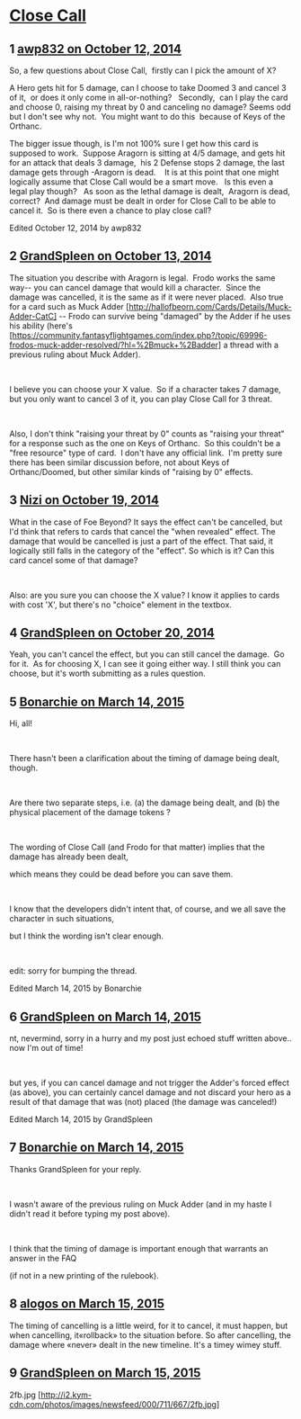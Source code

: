 # [Close Call](https://community.fantasyflightgames.com/topic/124707-close-call/)

## 1 [awp832 on October 12, 2014](https://community.fantasyflightgames.com/topic/124707-close-call/?do=findComment&comment=1297349)

So, a few questions about Close Call,  firstly can I pick the amount of X?

A Hero gets hit for 5 damage, can I choose to take Doomed 3 and cancel 3 of it,  or does it only come in all-or-nothing?   Secondly,  can I play the card and choose 0, raising my threat by 0 and canceling no damage? Seems odd but I don't see why not.  You might want to do this  because of Keys of the Orthanc.

The bigger issue though, is I'm not 100% sure I get how this card is supposed to work.  Suppose Aragorn is sitting at 4/5 damage, and gets hit for an attack that deals 3 damage,  his 2 Defense stops 2 damage, the last damage gets through -Aragorn is dead.    It is at this point that one might logically assume that Close Call would be a smart move.   Is this even a legal play though?   As soon as the lethal damage is dealt,  Aragorn is dead, correct?  And damage must be dealt in order for Close Call to be able to cancel it.  So is there even a chance to play close call?

Edited October 12, 2014 by awp832

## 2 [GrandSpleen on October 13, 2014](https://community.fantasyflightgames.com/topic/124707-close-call/?do=findComment&comment=1297361)

The situation you describe with Aragorn is legal.  Frodo works the same way-- you can cancel damage that would kill a character.  Since the damage was cancelled, it is the same as if it were never placed.  Also true for a card such as Muck Adder [http://hallofbeorn.com/Cards/Details/Muck-Adder-CatC] -- Frodo can survive being "damaged" by the Adder if he uses his ability (here's [https://community.fantasyflightgames.com/index.php?/topic/69996-frodos-muck-adder-resolved/?hl=%2Bmuck+%2Badder] a thread with a previous ruling about Muck Adder).

 

I believe you can choose your X value.  So if a character takes 7 damage, but you only want to cancel 3 of it, you can play Close Call for 3 threat.

 

Also, I don't think "raising your threat by 0" counts as "raising your threat" for a response such as the one on Keys of Orthanc.  So this couldn't be a "free resource" type of card.  I don't have any official link.  I'm pretty sure there has been similar discussion before, not about Keys of Orthanc/Doomed, but other similar kinds of "raising by 0" effects.

## 3 [Nizi on October 19, 2014](https://community.fantasyflightgames.com/topic/124707-close-call/?do=findComment&comment=1304730)

What in the case of Foe Beyond? It says the effect can't be cancelled, but I'd think that refers to cards that cancel the "when revealed" effect. The damage that would be cancelled is just a part of the effect. That said, it logically still falls in the category of the "effect". So which is it? Can this card cancel some of that damage?

 

Also: are you sure you can choose the X value? I know it applies to cards with cost 'X', but there's no "choice" element in the textbox.

## 4 [GrandSpleen on October 20, 2014](https://community.fantasyflightgames.com/topic/124707-close-call/?do=findComment&comment=1304942)

Yeah, you can't cancel the effect, but you can still cancel the damage.  Go for it.  As for choosing X, I can see it going either way. I still think you can choose, but it's worth submitting as a rules question.

## 5 [Bonarchie on March 14, 2015](https://community.fantasyflightgames.com/topic/124707-close-call/?do=findComment&comment=1489941)

Hi, all!

 

There hasn't been a clarification about the timing of damage being dealt, though.

 

Are there two separate steps, i.e. (a) the damage being dealt, and (b) the physical placement of the damage tokens ?

 

The wording of Close Call (and Frodo for that matter) implies that the damage has already been dealt,

which means they could be dead before you can save them.

 

I know that the developers didn't intent that, of course, and we all save the character in such situations,

but I think the wording isn't clear enough.

 

edit: sorry for bumping the thread.

Edited March 14, 2015 by Bonarchie

## 6 [GrandSpleen on March 14, 2015](https://community.fantasyflightgames.com/topic/124707-close-call/?do=findComment&comment=1489951)

nt, nevermind, sorry in a hurry and my post just echoed stuff written above.. now I'm out of time!

 

but yes, if you can cancel damage and not trigger the Adder's forced effect (as above), you can certainly cancel damage and not discard your hero as a result of that damage that was (not) placed (the damage was canceled!)

Edited March 14, 2015 by GrandSpleen

## 7 [Bonarchie on March 14, 2015](https://community.fantasyflightgames.com/topic/124707-close-call/?do=findComment&comment=1489975)

Thanks GrandSpleen for your reply.

 

I wasn't aware of the previous ruling on Muck Adder (and in my haste I didn't read it before typing my post above).

 

I think that the timing of damage is important enough that warrants an answer in the FAQ

(if not in a new printing of the rulebook).

## 8 [alogos on March 15, 2015](https://community.fantasyflightgames.com/topic/124707-close-call/?do=findComment&comment=1490836)

The timing of cancelling is a little weird, for it to cancel, it must happen, but when cancelling, it«rollback» to the situation before. So after cancelling, the damage where «never» dealt in the new timeline. It's a timey wimey stuff. 

## 9 [GrandSpleen on March 15, 2015](https://community.fantasyflightgames.com/topic/124707-close-call/?do=findComment&comment=1490867)

2fb.jpg [http://i2.kym-cdn.com/photos/images/newsfeed/000/711/667/2fb.jpg]

